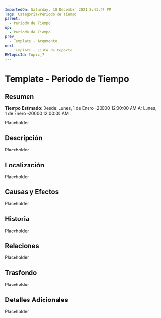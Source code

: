 ```yaml
---
ImportedOn: Saturday, 18 December 2021 8:41:47 PM
Tags: Categoría/Periodo de Tiempo
parent:
  - Periodo de Tiempo
up:
  - Periodo de Tiempo
prev:
  - Template - Argumento
next:
  - Template - Lista de Reparto
RWtopicId: Topic_7
---
```

# Template - Periodo de Tiempo
## Resumen
**Tiempo Estimado**: Desde: Lunes, 1 de Enero -20000 12:00:00 AM A: Lunes, 1 de Enero -20000 12:00:00 AM

Placeholder

## Descripción
Placeholder

## Localización
Placeholder

## Causas y Efectos
Placeholder

## Historia
Placeholder

## Relaciones
Placeholder

## Trasfondo
Placeholder

## Detalles Adicionales
Placeholder

